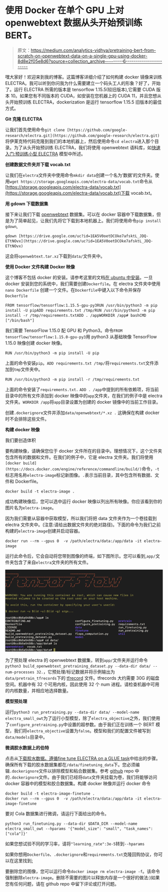 # 使用 Docker 在单个 GPU 上对 openwebtext 数据从头开始预训练 BERT。

> 原文：<https://medium.com/analytics-vidhya/pretraining-bert-from-scratch-on-openwebtext-data-on-a-single-gpu-using-docker-8d8e2f05e8d6?source=collection_archive---------6----------------------->

嘿大家好！欢迎来到我的博客。这篇博客详细介绍了如何构建 docker 镜像来训练 ELECTRA。我可以听到你问我为什么需要建立一个码头工人的形象？好了，开始了。运行 ELECTRA 所需的版本是 tensorflow 1.15.5(较旧版本),它需要 CUDA 版本 10。如果您有不同版本的 CUDA，如安装在您机器上的 CUDA 11，并且您想从头开始预训练 ELECTRA，dockerization 是运行 tensorflow 1.15.5 旧版本的最佳方式。

**Git 克隆 ELECTRA**

让我们首先使用命令`git clone [https://github.com/google-research/electra.git](https://github.com/google-research/electra.git)`将伊莱克特代码克隆到我们的本地机器上，然后使用命令`cd electra`进入那个目录。为了从头开始预训练 ELECTRA，我们将使用 openwebtext 语料库，如[快速入门:预训练小型 ELECTRA](https://github.com/google-research/electra#quickstart-pre-train-a-small-electra-model) 模型中所述。

**创建数据文件夹并下载 vocab.txt**

让我们在`electra`文件夹中使用命令`mkdir data`创建一个名为‘数据’的文件夹。使用`wget https://storage.googleapis.com/electra-data/vocab.txt`命令从[https://storage.googleapis.com/electra-data/vocab.txt](https://storage.googleapis.com/electra-data/vocab.txt)下载 vocab.txt。

**用 gdown 下载数据集**

接下来让我们下载 [openwebtext](https://drive.google.com/drive/folders/1IaD_SIIB-K3Sij_-JjWoPy_UrWqQRdjx?usp=sharing) 数据集。可以在 docker 容器中下载数据集，但是为了简单起见，让我们先将它下载到本地机器上。我们将使用命令`pip install gdown`,

```
gdown [https://drive.google.com/uc?id=1EA5V0oetDCOke7afsktL_JDQ-ETtNOvx](https://drive.google.com/uc?id=1EA5V0oetDCOke7afsktL_JDQ-ETtNOvx)
```

这会将`openwebtext.tar.xz`下载到`data/`文件夹中。

**使用 Docker 文件构建 Docker 映像**

这个博客不包括 docker 的安装。请参考这里的文档[在 ubuntu 中安装](https://docs.docker.com/engine/install/ubuntu/)。一旦 docker 安装到您的系统中，我们需要创建`Dockerfile`。在 electra 文件夹中使用`nano Dockerfile` 创建一个文件。在`Dockerfile`中键入以下命令并保存`Dockerfile`

```
FROM tensorflow/tensorflow:1.15.5-gpu-py3RUN /usr/bin/python3 -m pip install -U pipADD requirements.txt /tmp/RUN /usr/bin/python3 -m pip install -r /tmp/requirements.txtADD . /appWORKDIR /app# bashCMD ["/bin/bash"]
```

我们需要 TensorFlow 1.15.0 配 GPU 和 Python3。命令`FROM tensorflow/tensorflow:1.15.0-gpu-py3`用 python3 从基础映像 TensorFlow 1.15.0 映像创建 docker 映像。

```
RUN /usr/bin/python3 -m pip install -U pip
```

上面的命令安装`pip`。`ADD requirements.txt /tmp/`将`requirements.txt`文件添加到`tmp`文件夹中。

```
RUN /usr/bin/python3 -m pip install -r /tmp/requirements.txt
```

上面的命令安装了`requirements.txt.` `ADD . /app`中提到的所有依赖项，将当前目录中的所有文件添加到 docker 映像中的`app`文件夹，在我们的例子中是 electra 文件夹。`WORKDIR /app`将`app`目录设置为创建的 docker 镜像中的当前工作目录。

创建`.dockerignore`文件并添加`data/openwebtext/*.xz .` 这确保在构建 docker 时不会排除这些文件。

**构建 docker 映像**

我们要创造体积

要构建映像，请确保您位于 docker 文件所在的目录中。理想情况下，这个文件夹包含所有的数据和文件。在我们的例子中，它是 electra 文件夹。我们将使用`[docker build](https://docs.docker.com/engine/reference/commandline/build/)`命令，`-t`标志用名称`electra-image`标记新图像。`.`表示当前目录，其中包含所有数据、文件和 Dockerfile。

```
docker build -t electra-image .
```

成功构建映像后，您可以选中运行 docker 映像以列出所有映像。你应该看到你的图片名为`electra-image`。

因为我们需要从容器中获取模型，所以我们将把 data 文件夹作为一个卷挂载到 electra 文件夹中。(注意:请给出数据文件夹的绝对路径)。下面的命令为我们之前构建的`electra-image`创建并启动容器。

```
docker run --rm --gpus 0  -v /path/electra/data:/app/data -it electra-image
```

运行此命令后，它会自动将您带到图像的终端，如下图所示。您可以看到,`app/`文件夹包含了来自`electra`文件夹的所有文件。

![](img/2bbd2a19009f9d8dce298342ecd79025.png)

为了预处理 electra 的 openwebtext 数据集，转到`app/`文件夹并运行命令`python3 build_openwebtext_pretraining_dataset.py --data-dir data/ --num-processes 32.`，它预处理/标记数据并将示例输出为`data/pretrain_tfrecords`下的 [tfrecord](https://www.tensorflow.org/tutorials/load_data/tfrecord) 文件。tfrecords 大约需要 30G 的磁盘空间。机器中有 32 个可用内核，因此使用 32 个 num 进程。请检查机器中可用的内核数量，并相应地选择数量。

**模型预处理**

运行`python3 run_pretraining.py --data-dir data/ --model-name electra_small_owt`为了运行小型模型，除了`electra_objective`之外，我们使用了`configure_pretraining.py`中设置的超参数。由于我们正在训练一个 BERT 模型，我们将`electra_objective`设置为`false`。模型和我们的配置文件被写到`data/models`目录中。

**微调胶水数据上的伯特**

点击从[下载胶水数据。遵循](https://github.com/nyu-mll/jiant-v1-legacy/blob/master/scripts/download_glue_data.py)[fine tune ELECTRA on a GLUE task](https://github.com/google-research/electra#finetune-electra-on-a-glue--task)中给出的步骤。确保所有下载的胶水数据集都在`/data/finetuning_data`下。您必须编辑`.dockerignore`文件以排除模型和粘合数据集。参考 [github](https://github.com/smallbenchnlp/BERT-small) repo 中的`.dockerignore`文件。由于我们已经将`data`文件夹挂载为卷，我们将能够访问 docker 容器中的模型和胶合数据集。构建 docker 映像并运行 docker 命令

```
docker build -t electra-image-finetune .
docker run --rm --gpus 0  -v /path/electra/data:/app/data -it electra-image-finetune
```

要对 Cola 数据集进行微调，请运行下面给出的命令。

```
python3 run_finetuning.py --data-dir $DATA_DIR --model-name electra_small_owt --hparams '{"model_size": "small", "task_names": ["cola"]}'
```

如果您想试验不同的学习率，请将`"learning_rate":3e-5`转到`--hparams`

如果你想用`Dockerfile`、`.dockerignore`和`requirements.txt`克隆回购协议，你可以在这里找到[:](https://github.com/smallbenchnlp/BERT-small)

要删除您的图像，您可以运行命令`docker image rm electra-image -f`。该命令强制删除`electra-image`。删除不需要的图片以释放内存是一个很好的做法:)如果您有任何问题，请在 github repo 中留下评论或打开问题。